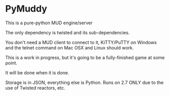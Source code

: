 # PyMuddy
This is a pure-python MUD engine/server

The only dependency is twisted and its sub-dependencies.

You don't need a MUD client to connect to it, KiTTY/PuTTY on Windows and the telnet command on Mac OSX and Linux should work.

This is a work in progress, but it's going to be a fully-finished game at some point.

It will be done when it is done.

Storage is in JSON, everything else is Python. Runs on 2.7 ONLY due to the use of Twisted reactors, etc.
